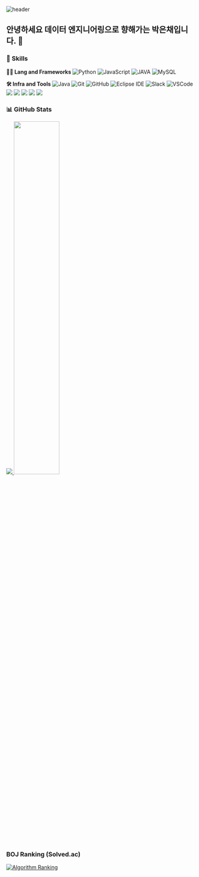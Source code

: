 ![header](https://capsule-render.vercel.app/api?type=venom&color=gradient&height=360&text=Good+day+to+study&fontSize=69&fontAlign=50&fontAlignY=50&desc=&descSize=20&descAlign=50&descAlignY=60)

## 안녕하세요 데이터 엔지니어링으로 향해가는 박은채입니다. 👋

### 🦾 Skills
**🧑‍💻 Lang and Frameworks**
![Python](https://img.shields.io/badge/python-3776AB.svg?&style=for-the-badge&logo=python&logoColor=white) 
![JavaScript](https://img.shields.io/badge/javascript-F7DF1E.svg?&style=for-the-badge&logo=javascript&logoColor=white) 
![JAVA](https://img.shields.io/badge/Java-000000.svg?&style=for-the-badge) 
![MySQL](https://img.shields.io/badge/mysql-4479A1.svg?&style=for-the-badge&logo=mysql&logoColor=white) 

**🛠️ Infra and Tools**
![Java](https://img.shields.io/badge/java-ffffff.svg?&style=for-the-badge&logo=openjdk&logoColor=black)
![Git](https://img.shields.io/badge/git-F05032.svg?&style=for-the-badge&logo=git&logoColor=white) 
![GitHub](https://img.shields.io/badge/github-181717.svg?&style=for-the-badge&logo=github&logoColor=white) 
![Eclipse IDE](https://img.shields.io/badge/eclipseide-2C2255.svg?&style=for-the-badge&logo=eclipseide&logoColor=white) 
![Slack](https://img.shields.io/badge/slack-4A154B.svg?&style=for-the-badge&logo=slack&logoColor=white) 
![VSCode](https://img.shields.io/badge/vscode-007ACC.svg?&style=for-the-badge&logo=visualstudiocode&logoColor=white)
<br>
<img src="https://img.shields.io/badge/amazonaws-232F3E?style=for-the-badge&logo=amazonaws&logoColor=white">
<img src="https://img.shields.io/badge/Amazon%20EC2-FF9900?style=for-the-badge&logo=Amazon%20EC2&logoColor=white">
<img src="https://img.shields.io/badge/Amazon%20S3-569A31?style=for-the-badge&logo=Amazon%20S3&logoColor=white">
<img src="https://img.shields.io/badge/django-092E20?style=for-the-badge&logo=django&logoColor=white">
<img src="https://img.shields.io/badge/docker-%230db7ed.svg?style=for-the-badge&logo=docker&logoColor=white"> 


### 📊 GitHub Stats
<a href="https://github.com/eunchaipark">
  <img src="https://github-readme-stats.vercel.app/api/top-langs/?username=eunchaipark&exclude_repo=eunchaipark.github.io&layout=compact&theme=tokyonight" />
</a>
<a href="https://github.com/eunchaipark">
  <img src="https://github-readme-stats.vercel.app/api?username=eunchaipark&theme=tokyonight&show_icons=true" width="49%" />
</a>

###  BOJ Ranking (Solved.ac)
[![Algorithm Ranking](https://mazassumnida.wtf/api/generate_badge?boj=eunchai5781)](https://solved.ac/profile/eunchai5781)


